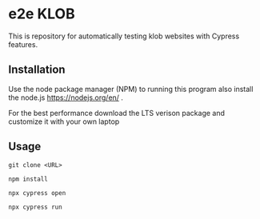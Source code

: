 # e2e KLOB

This is repository for automatically testing klob websites with Cypress features.

## Installation

Use the node package manager (NPM) to running this program also install the node.js https://nodejs.org/en/ .

For the best performance download the LTS verison package and customize it with your own laptop

## Usage

```clone project on your IDE 
git clone <URL>
```

``` installing the package
npm install
```

``` open the cypress and set them up
npx cypress open
```

``` run the testing runner
npx cypress run
```
